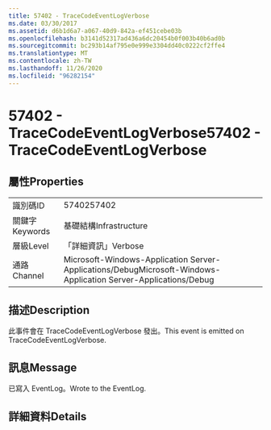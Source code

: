 ```yaml
---
title: 57402 - TraceCodeEventLogVerbose
ms.date: 03/30/2017
ms.assetid: d6b1d6a7-a067-40d9-842a-ef451cebe03b
ms.openlocfilehash: b3141d52317ad436a6dc20454b0f003b40b6ad0b
ms.sourcegitcommit: bc293b14af795e0e999e3304dd40c0222cf2ffe4
ms.translationtype: MT
ms.contentlocale: zh-TW
ms.lasthandoff: 11/26/2020
ms.locfileid: "96282154"
---
```

# <a name="57402---tracecodeeventlogverbose"></a><span data-ttu-id="1f664-102">57402 - TraceCodeEventLogVerbose</span><span class="sxs-lookup"><span data-stu-id="1f664-102">57402 - TraceCodeEventLogVerbose</span></span>

## <a name="properties"></a><span data-ttu-id="1f664-103">屬性</span><span class="sxs-lookup"><span data-stu-id="1f664-103">Properties</span></span>  
  
|||  
|-|-|  
|<span data-ttu-id="1f664-104">識別碼</span><span class="sxs-lookup"><span data-stu-id="1f664-104">ID</span></span>|<span data-ttu-id="1f664-105">57402</span><span class="sxs-lookup"><span data-stu-id="1f664-105">57402</span></span>|  
|<span data-ttu-id="1f664-106">關鍵字</span><span class="sxs-lookup"><span data-stu-id="1f664-106">Keywords</span></span>|<span data-ttu-id="1f664-107">基礎結構</span><span class="sxs-lookup"><span data-stu-id="1f664-107">Infrastructure</span></span>|  
|<span data-ttu-id="1f664-108">層級</span><span class="sxs-lookup"><span data-stu-id="1f664-108">Level</span></span>|<span data-ttu-id="1f664-109">「詳細資訊」</span><span class="sxs-lookup"><span data-stu-id="1f664-109">Verbose</span></span>|  
|<span data-ttu-id="1f664-110">通路</span><span class="sxs-lookup"><span data-stu-id="1f664-110">Channel</span></span>|<span data-ttu-id="1f664-111">Microsoft-Windows-Application Server-Applications/Debug</span><span class="sxs-lookup"><span data-stu-id="1f664-111">Microsoft-Windows-Application Server-Applications/Debug</span></span>|  
  
## <a name="description"></a><span data-ttu-id="1f664-112">描述</span><span class="sxs-lookup"><span data-stu-id="1f664-112">Description</span></span>  

 <span data-ttu-id="1f664-113">此事件會在 TraceCodeEventLogVerbose 發出。</span><span class="sxs-lookup"><span data-stu-id="1f664-113">This event is emitted on TraceCodeEventLogVerbose.</span></span>  
  
## <a name="message"></a><span data-ttu-id="1f664-114">訊息</span><span class="sxs-lookup"><span data-stu-id="1f664-114">Message</span></span>  

 <span data-ttu-id="1f664-115">已寫入 EventLog。</span><span class="sxs-lookup"><span data-stu-id="1f664-115">Wrote to the EventLog.</span></span>  
  
## <a name="details"></a><span data-ttu-id="1f664-116">詳細資料</span><span class="sxs-lookup"><span data-stu-id="1f664-116">Details</span></span>
